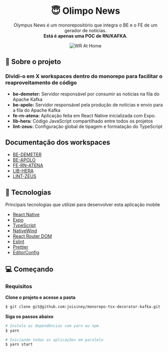 <h1 align="center">😇 Olimpo News</h1>
<p align="center">Olympus News é um monorepositório que integra o BE e o FE de um gerador de notícias.<br/><strong>Está é apenas uma POC de RN/KAFKA</strong>.</p>

<p align="center">
<img alt="WR At Home" src="https://pics.freeicons.io/premium/prometheus-greek-god-mythology-olympus-fire-icon-520970-256.png" />
</p>

## 🥶 Sobre o projeto
### Dividi-o em X workspaces dentro do monorepo para facilitar o reaproveitamento de código

- **be-demeter:** Servidor responsável por consumir as notícias na fila do Apache Kafka
- **be-apolo:** Servidor responsável pela produção de notícias e envio para a fila do Apache Kafka
- **fe-rn-atena:** Aplicação feita em React Native inicializada com Expo.
- **lib-hera:** Código JavaScript compartilhado entre todos os projetos
- **lint-zeus:** Configuração global de tipagem e formatação do TypeScript

## Documentação dos **workspaces**
- [BE-DEMETER](docs/demeter.md)
- [BE-APOLO](docs/apolo.md)
- [FE-RN-ATENA](docs/atena.md)
- [LIB-HERA](docs/hera.md)
- [LINT-ZEUS](docs/zeus.md)

## 🚀 Tecnologias

Principais tecnologias que utilizei para desenvolver esta aplicação mobile

- [React Native](https://reactnative.dev/)
- [Expo](https://expo.io/)
- [TypeScript](https://www.typescriptlang.org/)
- [NativeWind](https://www.nativewind.dev/)
- [React Router DOM](https://reacttraining.com/react-router/)
- [Eslint](https://eslint.org/)
- [Prettier](https://prettier.io/)
- [EditorConfig](https://editorconfig.org/)

## 💻 Começando

### Requisitos

**Clone o projeto e acesse a pasta**

```bash
$ git clone git@github.com:joisiney/monorepo-tsx-decorator-kafka.git
```

**Siga os passos abaixo**

```bash
# Instale as dependências com yarn ou npm
$ yarn

# Iniciando todas as aplicações em paralelo
$ yarn start
```